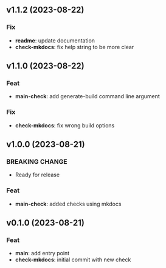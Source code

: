 ## v1.1.2 (2023-08-22)

### Fix

- **readme**: update documentation
- **check-mkdocs**: fix help string to be more clear

## v1.1.0 (2023-08-22)

### Feat

- **main-check**: add generate-build command line argument

### Fix

- **check-mkdocs**: fix wrong build options

## v1.0.0 (2023-08-21)

### BREAKING CHANGE

- Ready for release

### Feat

- **main-check**: added checks using mkdocs

## v0.1.0 (2023-08-21)

### Feat

- **main**: add entry point
- **check-mkdocs**: initial commit with new check
